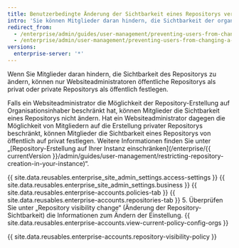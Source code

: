 ```yaml
---
title: Benutzerbedingte Änderung der Sichtbarkeit eines Repositorys verhindern
intro: 'Sie können Mitglieder daran hindern, die Sichtbarkeit der organisationseigenen Repositorys auf Ihrer {{ site.data.variables.product.prodname_ghe_server }}-Appliance zu ändern.'
redirect_from:
  - /enterprise/admin/guides/user-management/preventing-users-from-changing-a-repository-s-visibility
  - /enterprise/admin/user-management/preventing-users-from-changing-a-repositorys-visibility
versions:
  enterprise-server: '*'
---
```


Wenn Sie Mitglieder daran hindern, die Sichtbarkeit des Repositorys zu ändern, können nur Websiteadministratoren öffentliche Repositorys als privat oder private Repositorys als öffentlich festlegen.

Falls ein Websiteadministrator die Möglichkeit der Repository-Erstellung auf Organisationsinhaber beschränkt hat, können Mitglieder die Sichtbarkeit eines Repositorys nicht ändern. Hat ein Websiteadministrator dagegen die Möglichkeit von Mitgliedern auf die Erstellung privater Repositorys beschränkt, können Mitglieder die Sichtbarkeit eines Repositorys von öffentlich auf privat festlegen. Weitere Informationen finden Sie unter „[Repository-Erstellung auf Ihrer Instanz einschränken](/enterprise/{{ currentVersion }}/admin/guides/user-management/restricting-repository-creation-in-your-instance)“.

{{ site.data.reusables.enterprise_site_admin_settings.access-settings }}
{{ site.data.reusables.enterprise_site_admin_settings.business }}
{{ site.data.reusables.enterprise-accounts.policies-tab }}
{{ site.data.reusables.enterprise-accounts.repositories-tab }}
5. Überprüfen Sie unter „Repository visibility change“ (Änderung der Repository-Sichtbarkeit) die Informationen zum Ändern der Einstellung. {{ site.data.reusables.enterprise-accounts.view-current-policy-config-orgs }}

{{ site.data.reusables.enterprise-accounts.repository-visibility-policy }}
